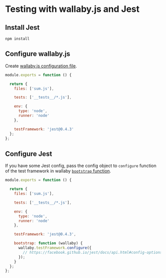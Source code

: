 Testing with wallaby.js and Jest
==================================

## Install Jest

`npm install`

## Configure wallaby.js

Create [wallaby.js configuration file](https://github.com/wallabyjs/public#configuration-file-format).

```javascript
module.exports = function () {

  return {
    files: ['sum.js'],

    tests: ['__tests__/*.js'],

    env: {
      type: 'node',
      runner: 'node'
    },

    testFramework: 'jest@0.4.3'
  };
};
```

## Configure Jest

If you have some Jest config, pass the config object to `configure` function of the test framework in wallaby [`bootstrap` function](https://github.com/wallabyjs/public#bootstrap-setting).

```javascript
module.exports = function () {

  return {
    files: ['sum.js'],

    tests: ['__tests__/*.js'],

    env: {
      type: 'node',
      runner: 'node'
    },

    testFramework: 'jest@0.4.3',

    bootstrap: function (wallaby) {
      wallaby.testFramework.configure({
        // https://facebook.github.io/jest/docs/api.html#config-options
      });
    }
  };
};
```